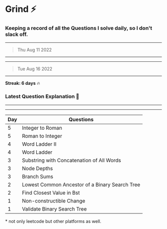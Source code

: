 # Grind :zap:
### Keeping a record of all the Questions I solve daily, so I don't slack off.

---
> Thu Aug 11 2022
---

---
> Tue Aug 16 2022
---
**Streak: 6 days** :fire:

### Latest Question Explanation :octopus:
---


---

| Day | Questions |
| --- | ----------- |
|5|Integer to Roman|
|5|Roman to Integer|
|4|Word Ladder II|
|4|Word Ladder|
|3|Substring with Concatenation of All Words|
|3|Node Depths|
|3|Branch Sums|
|2|Lowest Common Ancestor of a Binary Search Tree|
|2|Find Closest Value in Bst|
|1|Non-constructible Change|
|1|Validate Binary Search Tree|


\* not only leetcode but other platforms as well.